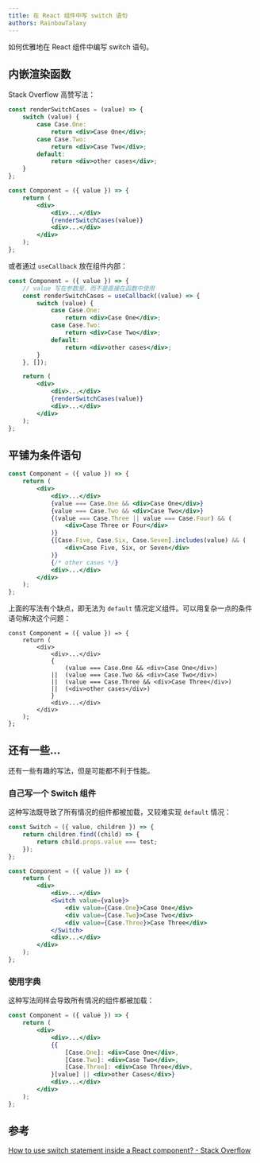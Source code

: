 ```yaml
---
title: 在 React 组件中写 switch 语句
authors: RainbowTalaxy
---
```


如何优雅地在 React 组件中编写 switch 语句。

<!--truncate-->

## 内嵌渲染函数

Stack Overflow 高赞写法：

```jsx
const renderSwitchCases = (value) => {
    switch (value) {
        case Case.One:
            return <div>Case One</div>;
        case Case.Two:
            return <div>Case Two</div>;
        default:
            return <div>other cases</div>;
    }
};

const Component = ({ value }) => {
    return (
        <div>
            <div>...</div>
            {renderSwitchCases(value)}
            <div>...</div>
        </div>
    );
};
```

或者通过 `useCallback` 放在组件内部：

```jsx
const Component = ({ value }) => {
    // value 写在参数里，而不是直接在函数中使用
    const renderSwitchCases = useCallback((value) => {
        switch (value) {
            case Case.One:
                return <div>Case One</div>;
            case Case.Two:
                return <div>Case Two</div>;
            default:
                return <div>other cases</div>;
        }
    }, []);

    return (
        <div>
            <div>...</div>
            {renderSwitchCases(value)}
            <div>...</div>
        </div>
    );
};
```

## 平铺为条件语句

```jsx
const Component = ({ value }) => {
    return (
        <div>
            <div>...</div>
            {value === Case.One && <div>Case One</div>}
            {value === Case.Two && <div>Case Two</div>}
            {(value === Case.Three || value === Case.Four) && (
                <div>Case Three or Four</div>
            )}
            {[Case.Five, Case.Six, Case.Seven].includes(value) && (
                <div>Case Five, Six, or Seven</div>
            )}
            {/* other cases */}
            <div>...</div>
        </div>
    );
};
```

上面的写法有个缺点，即无法为 `default` 情况定义组件。可以用复杂一点的条件语句解决这个问题：

```
const Component = ({ value }) => {
    return (
        <div>
            <div>...</div>
            {
                (value === Case.One && <div>Case One</div>)
            ||  (value === Case.Two && <div>Case Two</div>)
            ||  (value === Case.Three && <div>Case Three</div>)
            ||  (<div>other cases</div>)
            }
            <div>...</div>
        </div>
    );
};
```

## 还有一些...

还有一些有趣的写法，但是可能都不利于性能。

### 自己写一个 Switch 组件

这种写法既导致了所有情况的组件都被加载，又较难实现 `default` 情况：

```jsx
const Switch = ({ value, children }) => {
    return children.find((child) => {
        return child.props.value === test;
    });
};

const Component = ({ value }) => {
    return (
        <div>
            <div>...</div>
            <Switch value={value}>
                <div value={Case.One}>Case One</div>
                <div value={Case.Two}>Case Two</div>
                <div value={Case.Three}>Case Three</div>
            </Switch>
            <div>...</div>
        </div>
    );
};
```

### 使用字典

这种写法同样会导致所有情况的组件都被加载：

```jsx
const Component = ({ value }) => {
    return (
        <div>
            <div>...</div>
            {{
                [Case.One]: <div>Case One</div>,
                [Case.Two]: <div>Case Two</div>,
                [Case.Three]: <div>Case Three</div>,
            }[value] || <div>other Cases</div>}
            <div>...</div>
        </div>
    );
};
```

## 参考

[How to use switch statement inside a React component? - Stack Overflow](https://stackoverflow.com/questions/46592833/how-to-use-switch-statement-inside-a-react-component)
